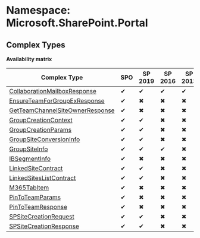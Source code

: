 # Namespace: Microsoft.SharePoint.Portal

## Complex Types

**Availability matrix**

Complex Type | SPO | SP 2019 | SP 2016 | SP 2013
----------|-----|---------|---------|--------
[CollaborationMailboxResponse](./ComplexTypes/CollaborationMailboxResponse.md) | ✔ | ✔ | ✔ | ✔
[EnsureTeamForGroupExResponse](./ComplexTypes/EnsureTeamForGroupExResponse.md) | ✔ | ✖ | ✖ | ✖
[GetTeamChannelSiteOwnerResponse](./ComplexTypes/GetTeamChannelSiteOwnerResponse.md) | ✔ | ✖ | ✖ | ✖
[GroupCreationContext](./ComplexTypes/GroupCreationContext.md) | ✔ | ✔ | ✖ | ✖
[GroupCreationParams](./ComplexTypes/GroupCreationParams.md) | ✔ | ✔ | ✖ | ✖
[GroupSiteConversionInfo](./ComplexTypes/GroupSiteConversionInfo.md) | ✔ | ✔ | ✖ | ✖
[GroupSiteInfo](./ComplexTypes/GroupSiteInfo.md) | ✔ | ✔ | ✔ | ✖
[IBSegmentInfo](./ComplexTypes/IBSegmentInfo.md) | ✔ | ✖ | ✖ | ✖
[LinkedSiteContract](./ComplexTypes/LinkedSiteContract.md) | ✔ | ✔ | ✖ | ✖
[LinkedSitesListContract](./ComplexTypes/LinkedSitesListContract.md) | ✔ | ✔ | ✖ | ✖
[M365TabItem](./ComplexTypes/M365TabItem.md) | ✔ | ✖ | ✖ | ✖
[PinToTeamParams](./ComplexTypes/PinToTeamParams.md) | ✔ | ✖ | ✖ | ✖
[PinToTeamResponse](./ComplexTypes/PinToTeamResponse.md) | ✔ | ✖ | ✖ | ✖
[SPSiteCreationRequest](./ComplexTypes/SPSiteCreationRequest.md) | ✔ | ✔ | ✖ | ✖
[SPSiteCreationResponse](./ComplexTypes/SPSiteCreationResponse.md) | ✔ | ✔ | ✖ | ✖
